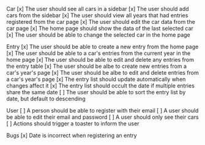 Car
[x] The user should see all cars in a sidebar
[x] The user should add cars from the sidebar
[x] The user should view all years that had entries registered from the car page
[x] The user should edit the car data from the car page
[x] The home page should show the data of the last selected car
[x] The user should be able to change the selected car in the home page

Entry
[x] The user should be able to create a new entry from the home page
[x] The user should be able to a car's entries from the current year in the home page
[x] The user should be able to edit and delete any entries from the entry table
[x] The user should be albe to create new entries from a car's year's page
[x] The user should be albe to edit and delete entries from a car's year's page
[x] The entry list should update automatically when changes affect it
[x] The entry list should occult the date if multiple entries share the same date
[ ] The user should be able to sort the entry list by date, but default to descending

User 
[ ] A person should be able to register with their email
[ ] A user should be able to edit their email and password
[ ] A user should only see their cars
[ ] Actions should trigger a toaster to inform the user

Bugs
[x] Date is incorrect when registering an entry
